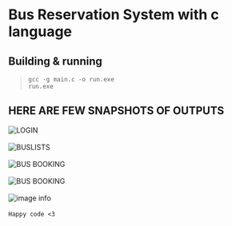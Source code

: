 # Bus Reservation System with c language

## Building & running
> `gcc -g main.c -o run.exe`  
> `run.exe`

## HERE ARE FEW SNAPSHOTS OF OUTPUTS

![LOGIN](images/login.jpg)
<br/>
<br/>
![BUSLISTS](images/buslists.jpg)
<br/>
<br/>
![BUS BOOKING](images/busbook1.jpg)
<br/>
<br/>
![BUS BOOKING](images/busbook2.jpg)
<br/>
<br/>
![image info](images/custID.jpg)
<br/>
<br/>
`Happy code <3`
